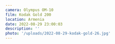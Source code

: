 ```yaml
---
camera: Olympus OM-10
film: Kodak Gold 200
location: Armenia
date: 2022-08-29 23:00:03
description: ''
photo: '/uploads/2022-08-29-kodak-gold-26.jpg'
---
```

